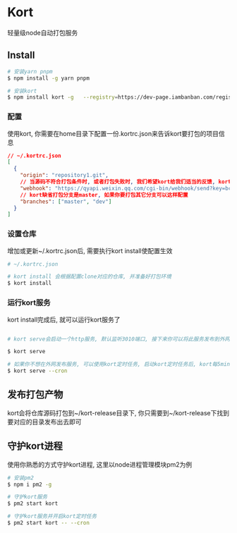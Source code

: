 # Kort

轻量级node自动打包服务

## Install
```bash
# 安装yarn pnpm 
$ npm install -g yarn pnpm

# 安装kort
$ npm install kort -g	--registry=https://dev-page.iambanban.com/registry/
```

### 配置
使用kort, 你需要在home目录下配置一份.kortrc.json来告诉kort要打包的项目信息

```json
// ~/.kortrc.json
[
  {
    "origin": "repository1.git",
    // 当源码不符合打包条件时, 或者打包失败时, 我们希望kort给我们适当的反馈, kort会将打包消息发送给webhook
    "webhook": "https://qyapi.weixin.qq.com/cgi-bin/webhook/send?key=bc7871a1-7459-4c7c-8e1e-35108f7583fc",
    // kort缺省打包分支是master, 如果你要打包其它分支可以这样配置
    "branches": ["master", "dev"]
  }
]

```


### 设置仓库

增加或更新~/.kortrc.json后, 需要执行kort install使配置生效

```bash
# ~/.kortrc.json

# kort install 会根据配置clone对应的仓库, 并准备好打包环境
$ kort install

```


### 运行kort服务

kort install完成后, 就可以运行kort服务了

```bash

# kort serve会启动一个http服务, 默认监听3010端口, 接下来你可以将此服务发布到外网, 并将此服务地址链接配置到远程仓库的webhook钩子中, 就可以由远程仓库触发kort打包

$ kort serve

# 如果你不想在外网发布服务, 可以使用kort定时任务, 启动kort定时任务后, kort每5min会同步一次远程仓库并打包仓库变更
$ kort serve --cron

```

## 发布打包产物
kort会将仓库源码打包到~/kort-release目录下, 你只需要到~/kort-release下找到要对应的目录发布出去即可

## 守护kort进程
使用你熟悉的方式守护kort进程, 这里以node进程管理模块pm2为例

```bash
# 安装pm2
$ npm i pm2 -g

# 守护kort服务
$ pm2 start kort

# 守护kort服务并开启kort定时任务
$ pm2 start kort -- --cron

```
